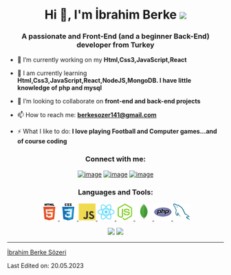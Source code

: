 <h1 align="center">Hi 👋, I'm İbrahim Berke <img height="40" src="https://emoji.gg/assets/emoji/7333-parrotdance.gif"></h1>
<h3 align="center">A passionate and Front-End (and a beginner Back-End) developer from Turkey</h3>

- 🔭 I’m currently working on my **Html,Css3,JavaScript,React**

- 🌱 I am currently learning **Html,Css3,JavaScript,React,NodeJS,MongoDB. I have little knowledge of php and mysql**

- 👯 I’m looking to collaborate on **front-end and back-end projects**

- 📫 How to reach me: **berkesozer141@gmail.com**

- ⚡ What I like to do: **I love playing Football and Computer games...and of course coding**

<h3 align="center">Connect with me:</h3>
<div align="center">

[![image](https://img.shields.io/badge/Instagram-E4405F?style=for-the-badge&logo=instagram&logoColor=white)](https://www.instagram.com/berke.sozerii/)
[![image](https://img.shields.io/badge/Twitter-1DA1F2?style=for-the-badge&logo=twitter&logoColor=white)](https://twitter.com/berke__sz)
[![image](https://img.shields.io/badge/Gmail-D14836?style=for-the-badge&logo=gmail&logoColor=white)](mailto:berkesozer141@gmail.com)
  
</div>

<h3 align="center">Languages and Tools:</h3>

<p align="center"> 
  <a href="https://www.w3.org/html/" target="_blank"> 
    <img src="https://raw.githubusercontent.com/devicons/devicon/master/icons/html5/html5-original-wordmark.svg" alt="html5" width="40" height="40"/> 
  </a>
  <a href="https://www.w3schools.com/css/" target="_blank"> 
    <img src="https://raw.githubusercontent.com/devicons/devicon/master/icons/css3/css3-original-wordmark.svg" alt="css3" width="40" height="40"/> 
  </a> 
  <a href="https://developer.mozilla.org/en-US/docs/Web/JavaScript" target="_blank"> 
    <img src="https://raw.githubusercontent.com/devicons/devicon/master/icons/javascript/javascript-original.svg" alt="javascript" width="40" height="40"/> 
  </a> 
   <a href="https://react.dev/" target="_blank"> 
    <img src="https://raw.githubusercontent.com/devicons/devicon/master/icons/react/react-original.svg" alt="git" width="40" height="40"/> 
  </a>
  <a href="https://nodejs.org/en/" target="_blank"> 
    <img src="https://raw.githubusercontent.com/devicons/devicon/master/icons/nodejs/nodejs-original.svg" alt="git" width="40" height="40"/> 
  </a>
  <a href="https://www.mongodb.com/" target="_blank"> 
    <img src="https://raw.githubusercontent.com/devicons/devicon/master/icons/mongodb/mongodb-original.svg" alt="git" width="40" height="40"/> 
  </a>
   <a href="https://www.php.net/" target="_blank"> 
    <img src="https://raw.githubusercontent.com/devicons/devicon/master/icons/php/php-original.svg" alt="git" width="40" height="40"/> 
  </a>
  <a href="https://www.mysql.com/" target="_blank"> 
    <img src="https://raw.githubusercontent.com/devicons/devicon/master/icons/mysql/mysql-original.svg" alt="git" width="40" height="40"/> 
  </a>
</p>

<p align= "center">
  <img height= "150" src="https://github-readme-stats.vercel.app/api?username=BerkeSZ&theme=radical&show_icons=true&include_all_commits=true" />
  <img height= "150" src="https://github-readme-stats.vercel.app/api/top-langs/?username=BerkeSZ&theme=radical" />
</p>

------

[İbrahim Berke Sözeri](https://github.com/BerkeSZ)

Last Edited on: 20.05.2023
